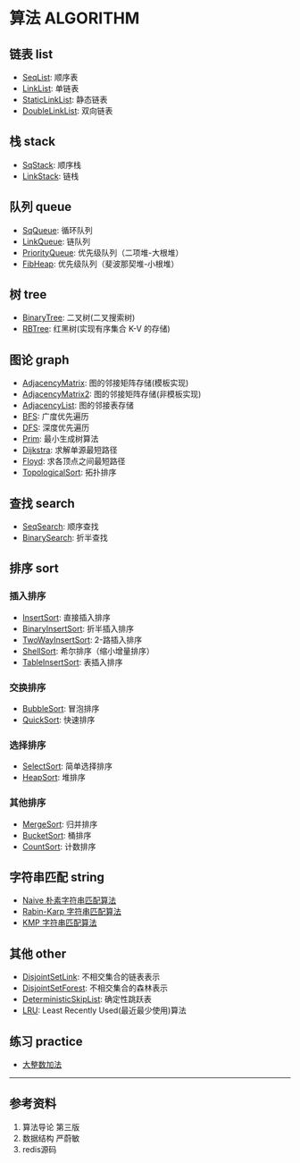 # 算法 ALGORITHM

## 链表 list
* [SeqList](https://github.com/treeforest/algorithm/tree/master/list/SeqList): 顺序表
* [LinkList](https://github.com/treeforest/algorithm/tree/master/list/LinkList): 单链表
* [StaticLinkList](https://github.com/treeforest/algorithm/tree/master/list/StaticLinkList): 静态链表
* [DoubleLinkList](https://github.com/treeforest/algorithm/tree/master/list/DoubleLinkList): 双向链表 

## 栈 stack
* [SqStack](https://github.com/treeforest/algorithm/tree/master/stack/SqStack): 顺序栈
* [LinkStack](https://github.com/treeforest/algorithm/tree/master/stack/LinkStack): 链栈

## 队列 queue
* [SqQueue](https://github.com/treeforest/algorithm/tree/master/queue/SqQueue): 循环队列
* [LinkQueue](https://github.com/treeforest/algorithm/tree/master/queue/LinkQueue): 链队列
* [PriorityQueue](https://github.com/treeforest/algorithm/tree/master/queue/PriorityQueue): 优先级队列（二项堆-大根堆）
* [FibHeap](https://github.com/treeforest/algorithm/tree/master/queue/FibHeap): 优先级队列（斐波那契堆-小根堆）

## 树 tree
* [BinaryTree](https://github.com/treeforest/algorithm/tree/master/tree/BinaryTree): 二叉树(二叉搜索树)
* [RBTree](https://github.com/treeforest/algorithm/tree/master/tree/RBTree): 红黑树(实现有序集合 K-V 的存储)

## 图论 graph
* [AdjacencyMatrix](https://github.com/treeforest/algorithm/tree/master/Graph/AdjacencyMatrix): 图的邻接矩阵存储(模板实现)
* [AdjacencyMatrix2](https://github.com/treeforest/algorithm/tree/master/Graph/AdjacencyMatrix2): 图的邻接矩阵存储(非模板实现)
* [AdjacencyList](https://github.com/treeforest/algorithm/tree/master/Graph/AdjacencyList): 图的邻接表存储
* [BFS](https://github.com/treeforest/algorithm/tree/master/Graph/BFS): 广度优先遍历
* [DFS](https://github.com/treeforest/algorithm/tree/master/Graph/DFS): 深度优先遍历
* [Prim](https://github.com/treeforest/algorithm/tree/master/Graph/Prim): 最小生成树算法
* [Dijkstra](https://github.com/treeforest/algorithm/tree/master/Graph/Dijkstra): 求解单源最短路径
* [Floyd](https://github.com/treeforest/algorithm/tree/master/Graph/Floyd): 求各顶点之间最短路径
* [TopologicalSort](https://github.com/treeforest/algorithm/tree/master/Graph/TopologicalSort): 拓扑排序

## 查找 search
* [SeqSearch](https://github.com/treeforest/algorithm/tree/master/search/SeqSearch): 顺序查找
* [BinarySearch](https://github.com/treeforest/algorithm/tree/master/search/BinarySearch): 折半查找

## 排序 sort
### 插入排序
* [InsertSort](https://github.com/treeforest/algorithm/tree/master/sort/InsertSort): 直接插入排序
* [BinaryInsertSort](https://github.com/treeforest/algorithm/tree/master/sort/BinaryInsertSort): 折半插入排序
* [TwoWayInsertSort](https://github.com/treeforest/algorithm/tree/master/sort/TwoWayInsertSort): 2-路插入排序
* [ShellSort](https://github.com/treeforest/algorithm/tree/master/sort/ShellSort): 希尔排序（缩小增量排序）
* [TableInsertSort](https://github.com/treeforest/algorithm/tree/master/sort/TableInsertSort): 表插入排序

### 交换排序
* [BubbleSort](https://github.com/treeforest/algorithm/tree/master/sort/BubbleSort): 冒泡排序
* [QuickSort](https://github.com/treeforest/algorithm/tree/master/sort/QuickSort): 快速排序

### 选择排序
* [SelectSort](https://github.com/treeforest/algorithm/tree/master/sort/SelectSort): 简单选择排序
* [HeapSort](https://github.com/treeforest/algorithm/tree/master/sort/HeapSort): 堆排序

### 其他排序
* [MergeSort](https://github.com/treeforest/algorithm/tree/master/sort/MergeSort): 归并排序
* [BucketSort](https://github.com/treeforest/algorithm/tree/master/sort/BucketSort): 桶排序
* [CountSort](https://github.com/treeforest/algorithm/tree/master/sort/CountSort): 计数排序

## 字符串匹配 string
* [Naive 朴素字符串匹配算法](https://github.com/treeforest/algorithm/tree/master/string/Naive)
* [Rabin-Karp 字符串匹配算法](https://github.com/treeforest/algorithm/tree/master/string/Rabin-Karp)
* [KMP 字符串匹配算法](https://github.com/treeforest/algorithm/tree/master/string/KMP)

## 其他 other
* [DisjointSetLink](https://github.com/treeforest/algorithm/tree/master/other/DisjointSetLink): 不相交集合的链表表示
* [DisjointSetForest](https://github.com/treeforest/algorithm/tree/master/other/DisjointSetForest): 不相交集合的森林表示
* [DeterministicSkipList](https://github.com/treeforest/algorithm/tree/master/other/DeterministicSkipList): 确定性跳跃表
* [LRU](https://github.com/treeforest/algorithm/tree/master/other/LRU): Least Recently Used(最近最少使用)算法

## 练习 practice
* [大整数加法](https://github.com/treeforest/algorithm/tree/master/practice/%E5%A4%A7%E6%95%B4%E6%95%B0%E5%8A%A0%E6%B3%95)

***

## 参考资料
1. 算法导论 第三版
2. 数据结构 严蔚敏
3. redis源码